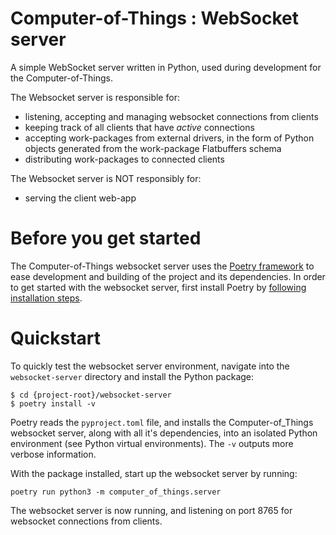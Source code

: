 # Computer-of-Things : WebSocket server

A simple WebSocket server written in Python, used during development for the Computer-of-Things.

The Websocket server is responsible for:
- listening, accepting and managing websocket connections from clients
- keeping track of all clients that have *active* connections
- accepting work-packages from external drivers, in the form of Python objects generated from the work-package Flatbuffers schema
- distributing work-packages to connected clients

The Websocket server is NOT responsibly for:
- serving the client web-app

# Before you get started

The Computer-of-Things websocket server uses the [Poetry framework](https://python-poetry.org/) to ease development and building of the project and its dependencies. In order to get started with the websocket server, first install Poetry by [following installation steps](https://python-poetry.org/docs/#installation).

# Quickstart

To quickly test the websocket server environment, navigate into the `websocket-server` directory and install the Python package:

```shell
$ cd {project-root}/websocket-server
$ poetry install -v
```

Poetry reads the `pyproject.toml` file, and installs the Computer-of_Things websocket server, along with all it's dependencies, into an isolated Python environment (see Python virtual environments). The `-v` outputs more verbose information.

With the package installed, start up the websocket server by running:

```shell
poetry run python3 -m computer_of_things.server
```

The websocket server is now running, and listening on port 8765 for websocket connections from clients. 

